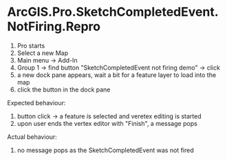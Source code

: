 # ArcGIS.Pro.SketchCompletedEvent.NotFiring.Repro

1. Pro starts
2. Select a new Map
3. Main menu -> Add-In
4. Group 1 -> find button "SketchCompletedEvent not firing demo" -> click
5. a new dock pane appears, wait a bit for a feature layer to load into the map
6. click the button in the dock pane


Expected behaviour:
1. button click -> a feature is selected and veretex editing is started
2. upon user ends the vertex editor with "Finish", a message pops

Actual behaviour:
1. no message pops as the SketchCompletedEvent was not fired
